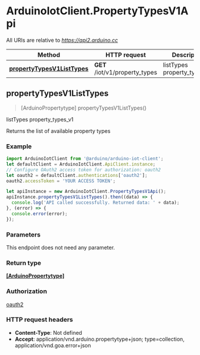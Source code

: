 # ArduinoIotClient.PropertyTypesV1Api

All URIs are relative to *https://api2.arduino.cc*

Method | HTTP request | Description
------------- | ------------- | -------------
[**propertyTypesV1ListTypes**](PropertyTypesV1Api.md#propertyTypesV1ListTypes) | **GET** /iot/v1/property_types | listTypes property_types_v1



## propertyTypesV1ListTypes

> [ArduinoPropertytype] propertyTypesV1ListTypes()

listTypes property_types_v1

Returns the list of available property types

### Example

```javascript
import ArduinoIotClient from '@arduino/arduino-iot-client';
let defaultClient = ArduinoIotClient.ApiClient.instance;
// Configure OAuth2 access token for authorization: oauth2
let oauth2 = defaultClient.authentications['oauth2'];
oauth2.accessToken = 'YOUR ACCESS TOKEN';

let apiInstance = new ArduinoIotClient.PropertyTypesV1Api();
apiInstance.propertyTypesV1ListTypes().then((data) => {
  console.log('API called successfully. Returned data: ' + data);
}, (error) => {
  console.error(error);
});

```

### Parameters

This endpoint does not need any parameter.

### Return type

[**[ArduinoPropertytype]**](ArduinoPropertytype.md)

### Authorization

[oauth2](../README.md#oauth2)

### HTTP request headers

- **Content-Type**: Not defined
- **Accept**: application/vnd.arduino.propertytype+json; type=collection, application/vnd.goa.error+json

